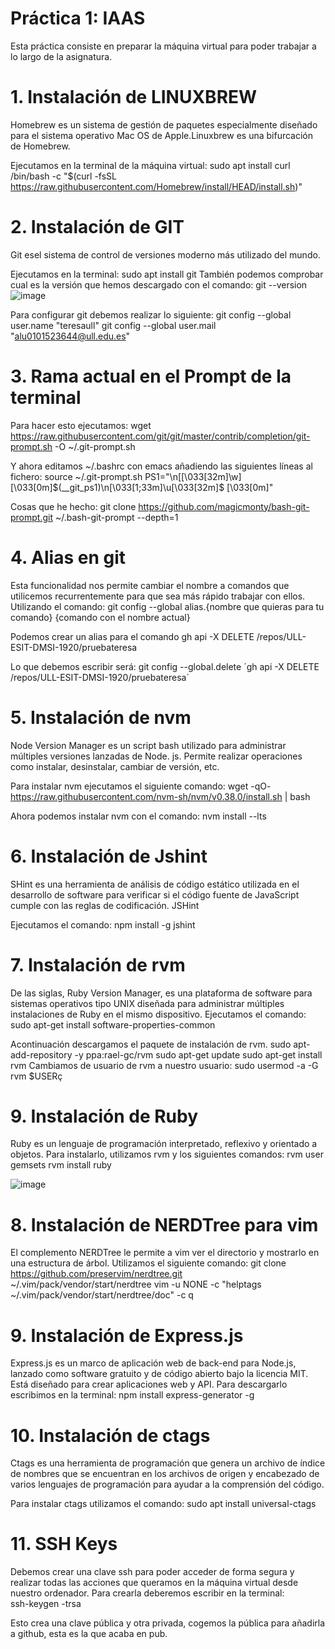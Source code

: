 
# Práctica 1: IAAS

Esta práctica consiste en preparar la máquina virtual para poder trabajar a lo largo de la asignatura. 


# 1. Instalación de LINUXBREW
Homebrew es un sistema de gestión de paquetes especialmente diseñado para el sistema operativo Mac OS de Apple.Linuxbrew es una bifurcación de Homebrew.

Ejecutamos en la terminal de la máquina virtual:
    sudo apt install curl
    /bin/bash -c "$(curl -fsSL https://raw.githubusercontent.com/Homebrew/install/HEAD/install.sh)"

# 2. Instalación de GIT
Git esel sistema de control de versiones moderno más utilizado del mundo. 

Ejecutamos en la terminal:
    sudo apt install git 
También podemos comprobar cual es la versión que hemos descargado con el comando: 
    git --version 
![image](/Users/teresabonetcosta/Desktop/capt1git.png)

Para configurar git debemos realizar lo siguiente: 
    git config --global user.name "teresaull"
    git config --global user.mail "alu0101523644@ull.edu.es"
    

# 3. Rama actual en el Prompt de la terminal

Para hacer esto ejecutamos:
    wget https://raw.githubusercontent.com/git/git/master/contrib/completion/git-prompt.sh -O ~/.git-prompt.sh

Y ahora editamos ~/.bashrc con emacs añadiendo las siguientes líneas al fichero:
    source ~/.git-prompt.sh
    PS1="\n[\[\033[32m\]\w]\[\033[0m\]\$(__git_ps1)\n\[\033[1;33m\]\u\[\033[32m\]$ \[\033[0m\]"

Cosas que he hecho:
git clone https://github.com/magicmonty/bash-git-prompt.git ~/.bash-git-prompt --depth=1


# 4. Alias en git

Esta funcionalidad nos permite cambiar el nombre a comandos que utilicemos recurrentemente para que sea más rápido trabajar con ellos. 
Utilizando el comando:
    git config --global alias.{nombre que quieras para tu comando} {comando con el nombre actual}

Podemos crear un alias para el comando 
    gh api -X DELETE /repos/ULL-ESIT-DMSI-1920/pruebateresa

Lo que debemos escribir será:
    git config --global.delete ´gh api -X DELETE /repos/ULL-ESIT-DMSI-1920/pruebateresa´

 

# 5. Instalación de nvm
Node Version Manager es un script bash utilizado para administrar múltiples versiones lanzadas de Node. js. Permite realizar operaciones como instalar, desinstalar, cambiar de versión, etc.

Para instalar nvm ejecutamos el siguiente comando:
    wget -qO- https://raw.githubusercontent.com/nvm-sh/nvm/v0.38.0/install.sh | bash

Ahora podemos instalar nvm con el comando:
    nvm install --lts

# 6. Instalación de Jshint 
SHint es una herramienta de análisis de código estático utilizada en el desarrollo de software para verificar si el código fuente de JavaScript cumple con las reglas de codificación. JSHint

Ejecutamos el comando: 
    npm install -g jshint

# 7. Instalación de rvm  
De las siglas, Ruby Version Manager, es una plataforma de software para sistemas operativos tipo UNIX diseñada para administrar múltiples instalaciones de Ruby en el mismo dispositivo.
Ejecutamos el comando:
    sudo apt-get install software-properties-common

Acontinuación descargamos el paquete de instalación de rvm. 
    sudo apt-add-repository -y ppa:rael-gc/rvm
    sudo apt-get update
    sudo apt-get install rvm
Cambiamos de usuario de rvm a nuestro usuario: 
    sudo usermod -a -G rvm $USERç

# 9. Instalación de Ruby 
Ruby es un lenguaje de programación interpretado, reflexivo y orientado a objetos.
Para instalarlo, utilizamos rvm y los siguientes comandos:
    rvm user gemsets 
    rvm install ruby
    
![image](ULL-ESIT-DMSI-1920/p1-t1-iaas-TeresaUll/ruby.png)

# 8. Instalación de NERDTree para vim 
El complemento NERDTree le permite a vim ver el directorio y mostrarlo en una estructura de árbol.
Utilizamos el siguiente comando: 
    git clone https://github.com/preservim/nerdtree.git ~/.vim/pack/vendor/start/nerdtree
    vim -u NONE -c "helptags ~/.vim/pack/vendor/start/nerdtree/doc" -c q

# 9. Instalación de Express.js
Express.js es un marco de aplicación web de back-end para Node.js, lanzado como software gratuito y de código abierto bajo la licencia MIT. Está diseñado para crear aplicaciones web y API.
Para descargarlo escribimos en la terminal:
    npm install express-generator -g

# 10. Instalación de ctags
Ctags es una herramienta de programación que genera un archivo de índice de nombres que se encuentran en los archivos de origen y encabezado de varios lenguajes de programación para ayudar a la comprensión del código. 

Para instalar ctags utilizamos el comando:
    sudo apt install universal-ctags

# 11. SSH Keys
Debemos crear una clave ssh para poder acceder de forma segura y realizar todas las acciones que queramos en la máquina virtual desde nuestro ordenador.
Para crearla deberemos escribir en la terminal:             
    ssh-keygen -trsa 

Esto crea una clave pública y otra privada, cogemos la pública para añadirla a github, esta es la que acaba en pub.

